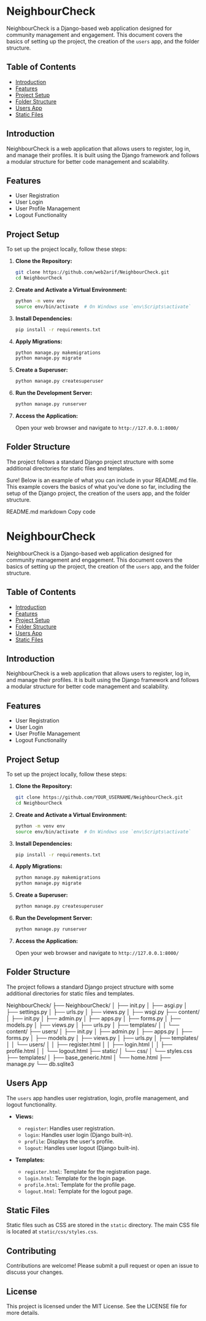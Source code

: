 # NeighbourCheck

NeighbourCheck is a Django-based web application designed for community management and engagement. This document covers the basics of setting up the project, the creation of the `users` app, and the folder structure.

## Table of Contents

- [Introduction](#introduction)
- [Features](#features)
- [Project Setup](#project-setup)
- [Folder Structure](#folder-structure)
- [Users App](#users-app)
- [Static Files](#static-files)

## Introduction

NeighbourCheck is a web application that allows users to register, log in, and manage their profiles. It is built using the Django framework and follows a modular structure for better code management and scalability.

## Features

- User Registration
- User Login
- User Profile Management
- Logout Functionality

## Project Setup

To set up the project locally, follow these steps:

1. **Clone the Repository:**

    ```bash
    git clone https://github.com/web2arif/NeighbourCheck.git
    cd NeighbourCheck
    ```

2. **Create and Activate a Virtual Environment:**

    ```bash
    python -m venv env
    source env/bin/activate  # On Windows use `env\Scripts\activate`
    ```

3. **Install Dependencies:**

    ```bash
    pip install -r requirements.txt
    ```

4. **Apply Migrations:**

    ```bash
    python manage.py makemigrations
    python manage.py migrate
    ```

5. **Create a Superuser:**

    ```bash
    python manage.py createsuperuser
    ```

6. **Run the Development Server:**

    ```bash
    python manage.py runserver
    ```

7. **Access the Application:**

    Open your web browser and navigate to `http://127.0.0.1:8000/`

## Folder Structure

The project follows a standard Django project structure with some additional directories for static files and templates.


Sure! Below is an example of what you can include in your README.md file. This example covers the basics of what you've done so far, including the setup of the Django project, the creation of the users app, and the folder structure.

README.md
markdown
Copy code
# NeighbourCheck

NeighbourCheck is a Django-based web application designed for community management and engagement. This document covers the basics of setting up the project, the creation of the `users` app, and the folder structure.

## Table of Contents

- [Introduction](#introduction)
- [Features](#features)
- [Project Setup](#project-setup)
- [Folder Structure](#folder-structure)
- [Users App](#users-app)
- [Static Files](#static-files)

## Introduction

NeighbourCheck is a web application that allows users to register, log in, and manage their profiles. It is built using the Django framework and follows a modular structure for better code management and scalability.

## Features

- User Registration
- User Login
- User Profile Management
- Logout Functionality

## Project Setup

To set up the project locally, follow these steps:

1. **Clone the Repository:**

    ```bash
    git clone https://github.com/YOUR_USERNAME/NeighbourCheck.git
    cd NeighbourCheck
    ```

2. **Create and Activate a Virtual Environment:**

    ```bash
    python -m venv env
    source env/bin/activate  # On Windows use `env\Scripts\activate`
    ```

3. **Install Dependencies:**

    ```bash
    pip install -r requirements.txt
    ```

4. **Apply Migrations:**

    ```bash
    python manage.py makemigrations
    python manage.py migrate
    ```

5. **Create a Superuser:**

    ```bash
    python manage.py createsuperuser
    ```

6. **Run the Development Server:**

    ```bash
    python manage.py runserver
    ```

7. **Access the Application:**

    Open your web browser and navigate to `http://127.0.0.1:8000/`

## Folder Structure

The project follows a standard Django project structure with some additional directories for static files and templates.

NeighbourCheck/
├── NeighbourCheck/
│ ├── init.py
│ ├── asgi.py
│ ├── settings.py
│ ├── urls.py
│ ├── views.py
│ ├── wsgi.py
├── content/
│ ├── init.py
│ ├── admin.py
│ ├── apps.py
│ ├── forms.py
│ ├── models.py
│ ├── views.py
│ ├── urls.py
│ ├── templates/
│ │ └── content/
├── users/
│ ├── init.py
│ ├── admin.py
│ ├── apps.py
│ ├── forms.py
│ ├── models.py
│ ├── views.py
│ ├── urls.py
│ ├── templates/
│ │ └── users/
│ │ ├── register.html
│ │ ├── login.html
│ │ ├── profile.html
│ │ └── logout.html
├── static/
│ └── css/
│ └── styles.css
├── templates/
│ ├── base_generic.html
│ └── home.html
├── manage.py
└── db.sqlite3


## Users App

The `users` app handles user registration, login, profile management, and logout functionality.

- **Views:**
  - `register`: Handles user registration.
  - `login`: Handles user login (Django built-in).
  - `profile`: Displays the user's profile.
  - `logout`: Handles user logout (Django built-in).

- **Templates:**
  - `register.html`: Template for the registration page.
  - `login.html`: Template for the login page.
  - `profile.html`: Template for the profile page.
  - `logout.html`: Template for the logout page.

## Static Files

Static files such as CSS are stored in the `static` directory. The main CSS file is located at `static/css/styles.css`.

## Contributing

Contributions are welcome! Please submit a pull request or open an issue to discuss your changes.

## License

This project is licensed under the MIT License. See the LICENSE file for more details.
